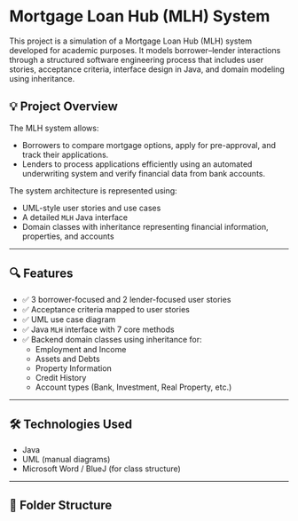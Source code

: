 # Mortgage Loan Hub (MLH) System

This project is a simulation of a Mortgage Loan Hub (MLH) system developed for academic purposes. It models borrower–lender interactions through a structured software engineering process that includes user stories, acceptance criteria, interface design in Java, and domain modeling using inheritance.

## 💡 Project Overview

The MLH system allows:
- Borrowers to compare mortgage options, apply for pre-approval, and track their applications.
- Lenders to process applications efficiently using an automated underwriting system and verify financial data from bank accounts.

The system architecture is represented using:
- UML-style user stories and use cases
- A detailed `MLH` Java interface
- Domain classes with inheritance representing financial information, properties, and accounts

---

## 🔍 Features

- ✅ 3 borrower-focused and 2 lender-focused user stories
- ✅ Acceptance criteria mapped to user stories
- ✅ UML use case diagram
- ✅ Java `MLH` interface with 7 core methods
- ✅ Backend domain classes using inheritance for:
  - Employment and Income
  - Assets and Debts
  - Property Information
  - Credit History
  - Account types (Bank, Investment, Real Property, etc.)

---

## 🛠 Technologies Used

- Java
- UML (manual diagrams)
- Microsoft Word / BlueJ (for class structure)

---

## 📁 Folder Structure

